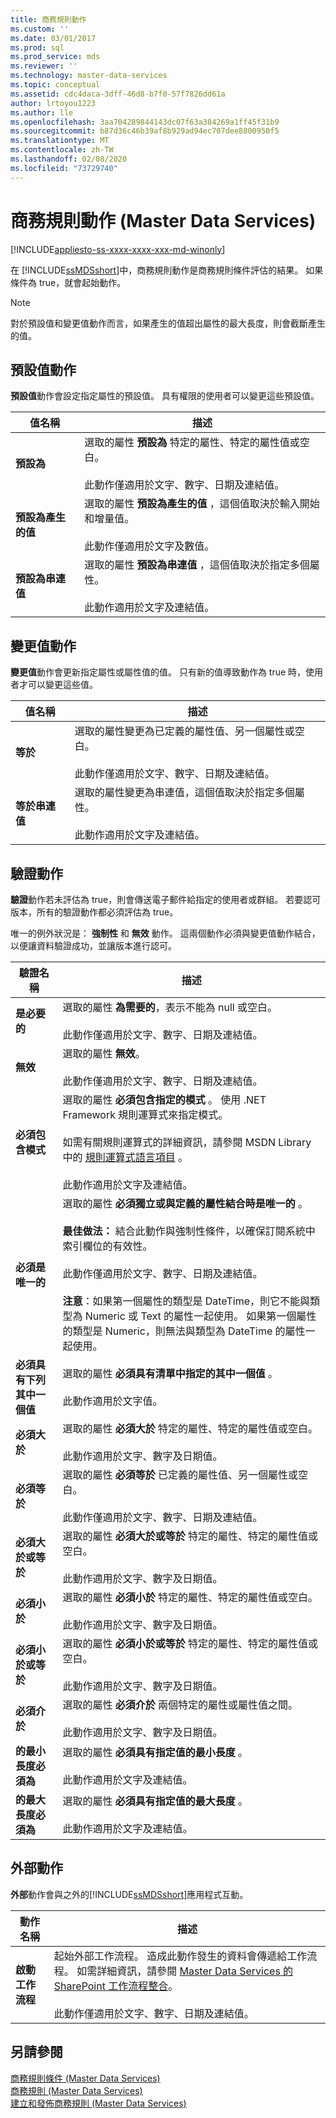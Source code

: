 ```yaml
---
title: 商務規則動作
ms.custom: ''
ms.date: 03/01/2017
ms.prod: sql
ms.prod_service: mds
ms.reviewer: ''
ms.technology: master-data-services
ms.topic: conceptual
ms.assetid: cdc4daca-3dff-46d8-b7f0-57f7826dd61a
author: lrtoyou1223
ms.author: lle
ms.openlocfilehash: 3aa704289844143dc07f63a384269a1ff45f31b9
ms.sourcegitcommit: b87d36c46b39af8b929ad94ec707dee8800950f5
ms.translationtype: MT
ms.contentlocale: zh-TW
ms.lasthandoff: 02/08/2020
ms.locfileid: "73729740"
---
```

# <a name="business-rule-actions-master-data-services"></a>商務規則動作 (Master Data Services)

[!INCLUDE[appliesto-ss-xxxx-xxxx-xxx-md-winonly](../includes/appliesto-ss-xxxx-xxxx-xxx-md-winonly.md)]

  在 [!INCLUDE[ssMDSshort](../includes/ssmdsshort-md.md)]中，商務規則動作是商務規則條件評估的結果。 如果條件為 true，就會起始動作。  
  
> [!NOTE]  
>  對於預設值和變更值動作而言，如果產生的值超出屬性的最大長度，則會截斷產生的值。  
  
## <a name="default-value-actions"></a>預設值動作  
 **預設值**動作會設定指定屬性的預設值。 具有權限的使用者可以變更這些預設值。  
  
|值名稱|描述|  
|----------------|-----------------|  
|**預設為**|選取的屬性 **預設為** 特定的屬性、特定的屬性值或空白。<br /><br /> 此動作僅適用於文字、數字、日期及連結值。|  
|**預設為產生的值**|選取的屬性 **預設為產生的值** ，這個值取決於輸入開始和增量值。<br /><br /> 此動作僅適用於文字及數值。|  
|**預設為串連值**|選取的屬性 **預設為串連值** ，這個值取決於指定多個屬性。<br /><br /> 此動作適用於文字及連結值。|  
  
## <a name="change-value-actions"></a>變更值動作  
 **變更值**動作會更新指定屬性或屬性值的值。 只有新的值導致動作為 true 時，使用者才可以變更這些值。  
  
|值名稱|描述|  
|----------------|-----------------|  
|**等於**|選取的屬性變更為已定義的屬性值、另一個屬性或空白。<br /><br /> 此動作僅適用於文字、數字、日期及連結值。|  
|**等於串連值**|選取的屬性變更為串連值，這個值取決於指定多個屬性。<br /><br /> 此動作適用於文字及連結值。|  
  
## <a name="validation-actions"></a>驗證動作  
 **驗證**動作若未評估為 true，則會傳送電子郵件給指定的使用者或群組。 若要認可版本，所有的驗證動作都必須評估為 true。  
  
 唯一的例外狀況是： **強制性** 和 **無效** 動作。 這兩個動作必須與變更值動作結合，以便讓資料驗證成功，並讓版本進行認可。  
  
|驗證名稱|描述|  
|---------------------|-----------------|  
|**是必要的**|選取的屬性 **為需要的**，表示不能為 null 或空白。<br /><br /> 此動作僅適用於文字、數字、日期及連結值。|  
|**無效**|選取的屬性 **無效**。<br /><br /> 此動作僅適用於文字、數字、日期及連結值。|  
|**必須包含模式**|選取的屬性 **必須包含指定的模式** 。 使用 .NET Framework 規則運算式來指定模式。<br /><br /> 如需有關規則運算式的詳細資訊，請參閱 MSDN Library 中的 [規則運算式語言項目](https://go.microsoft.com/fwlink/?LinkId=164401) 。<br /><br /> 此動作適用於文字及連結值。|  
|**必須是唯一的**|選取的屬性 **必須獨立或與定義的屬性結合時是唯一的** 。<br /><br /> **最佳做法：** 結合此動作與強制性條件，以確保訂閱系統中索引欄位的有效性。<br /><br /> 此動作僅適用於文字、數字、日期及連結值。<br /><br /> **注意**：如果第一個屬性的類型是 DateTime，則它不能與類型為 Numeric 或 Text 的屬性一起使用。 如果第一個屬性的類型是 Numeric，則無法與類型為 DateTime 的屬性一起使用。|  
|**必須具有下列其中一個值**|選取的屬性 **必須具有清單中指定的其中一個值** 。<br /><br /> 此動作適用於文字值。|  
|**必須大於**|選取的屬性 **必須大於** 特定的屬性、特定的屬性值或空白。<br /><br /> 此動作適用於文字、數字及日期值。|  
|**必須等於**|選取的屬性 **必須等於** 已定義的屬性值、另一個屬性或空白。<br /><br /> 此動作僅適用於文字、數字、日期及連結值。|  
|**必須大於或等於**|選取的屬性 **必須大於或等於** 特定的屬性、特定的屬性值或空白。<br /><br /> 此動作適用於文字、數字及日期值。|  
|**必須小於**|選取的屬性 **必須小於** 特定的屬性、特定的屬性值或空白。<br /><br /> 此動作適用於文字、數字及日期值。|  
|**必須小於或等於**|選取的屬性 **必須小於或等於** 特定的屬性、特定的屬性值或空白。<br /><br /> 此動作適用於文字、數字及日期值。|  
|**必須介於**|選取的屬性 **必須介於** 兩個特定的屬性或屬性值之間。<br /><br /> 此動作適用於文字、數字及日期值。|  
|**的最小長度必須為**|選取的屬性 **必須具有指定值的最小長度** 。<br /><br /> 此動作適用於文字及連結值。|  
|**的最大長度必須為**|選取的屬性 **必須具有指定值的最大長度** 。<br /><br /> 此動作適用於文字及連結值。|  
  
## <a name="external-action"></a>外部動作  
 **外部**動作會與之外的[!INCLUDE[ssMDSshort](../includes/ssmdsshort-md.md)]應用程式互動。  
  
|動作名稱|描述|  
|-----------------|-----------------|  
|**啟動工作流程**|起始外部工作流程。 造成此動作發生的資料會傳遞給工作流程。 如需詳細資訊，請參閱 [Master Data Services 的 SharePoint 工作流程整合](https://msdn.microsoft.com/library/gg690195.aspx)。<br /><br /> 此動作僅適用於文字、數字、日期及連結值。|  
  
## <a name="see-also"></a>另請參閱  
 [商務規則條件 &#40;Master Data Services&#41;](../master-data-services/business-rule-conditions-master-data-services.md)   
 [商務規則 &#40;Master Data Services&#41;](../master-data-services/business-rules-master-data-services.md)   
 [建立和發佈商務規則 &#40;Master Data Services&#41;](../master-data-services/create-and-publish-a-business-rule-master-data-services.md)  
  
  
